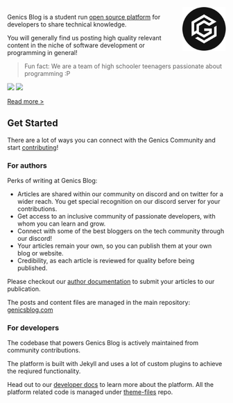 <img src="https://raw.githubusercontent.com/genicsblog/theme-files/main/assets/images/genicsblog.png" width="100px" align="right" />

Genics Blog is a student run [open source platform](https://github.com/genicsblog) for developers to share technical knowledge.

You will generally find us posting high quality relevant content in the niche of software development or programming in general!

> Fun fact: We are a team of high schooler teenagers passionate about programming :P

<a href="https://discord.genicsblog.com"><img src="https://img.shields.io/badge/Discord-5865F2?style=for-the-badge&logo=discord&logoColor=white" /></a>
<a href="https://twitter.com/genicsblog"><img src="https://img.shields.io/badge/Twitter-1DA1F2?style=for-the-badge&logo=twitter&logoColor=white" /></a>

[Read more >](https://genicsblog.com/about)

## Get Started

There are a lot of ways you can connect with the Genics Community and start [contributing](https://genicsblog.com/contribute)!

### For authors

Perks of writing at Genics Blog:

- Articles are shared within our community on discord and on twitter for a wider reach. You get special recognition on our discord server for your contributions.
- Get access to an inclusive community of passionate developers, with whom you can learn and grow.
- Connect with some of the best bloggers on the tech community through our discord!
- Your articles remain your own, so you can publish them at your own blog or website.
- Credibility, as each article is reviewed for quality before being published.

Please checkout our [author documentation](https://docs.genicsblog.com/author) to submit your articles to our publication.

The posts and content files are managed in the main repository: [genicsblog.com](https://github.com/genicsblog/genicsblog.com)

### For developers

The codebase that powers Genics Blog is actively maintained from community contributions.

The platform is built with Jekyll and uses a lot of custom plugins to achieve the reqiured functionality.

Head out to our [developer docs](https://docs.genicsblog.com/developer) to learn more about the platform. All the platform related code is managed under [theme-files](https://github.com/genicsblog/theme-files) repo.